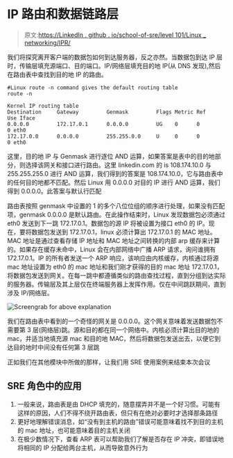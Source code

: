 # IP 路由和数据链路层

> 原文:[https://LinkedIn . github . io/school-of-sre/level 101/Linux _ networking/IPR/](https://linkedin.github.io/school-of-sre/level101/linux_networking/ipr/)

我们将探究离开客户端的数据包如何到达服务器，反之亦然。当数据包到达 IP 层时，传输层填充源端口、目的端口。IP/网络层填充目的地 IP(从 DNS 发现),然后在路由表中查找到目的地 IP 的路由。

```
#Linux route -n command gives the default routing table
route -n 
```

```
Kernel IP routing table
Destination     Gateway         Genmask         Flags Metric Ref    Use Iface
0.0.0.0         172.17.0.1      0.0.0.0         UG    0      0        0 eth0
172.17.0.0      0.0.0.0         255.255.0.0     U     0      0        0 eth0 
```

这里，目的地 IP 与 Genmask 进行逐位 AND 运算，如果答案是表中的目的地部分，则选择该网关和接口进行路由。这里 linkedin.com 的 is 108.174.10.0 与 255.255.255.0 进行 AND 运算，我们得到的答案是 108.174.10.0，它与路由表中的任何目的地都不匹配。然后 Linux 用 0.0.0.0 对目的 IP 进行 AND 运算，我们得到 0.0.0.0。此答案与默认行匹配

路由表按照 genmask 中设置的 1 的多个八位位组的顺序进行处理，如果没有匹配项，genmask 0.0.0.0 是默认路由。在此操作结束时，Linux 发现数据包必须通过 eth0 发送到下一跳 172.17.0.1。数据包的源 IP 将被设置为接口 eth0 的 IP。现在，要将数据包发送到 172.17.0.1，linux 必须计算出 172.17.0.1 的 MAC 地址。MAC 地址是通过查看存储 IP 地址和 MAC 地址之间转换的内部 arp 缓存来计算的。如果存在缓存未命中，Linux 会在内部网络中广播 ARP 请求，询问谁拥有 172.17.0.1。IP 的所有者发送一个 ARP 响应，该响应由内核缓存，内核通过将源 mac 地址设置为 eth0 的 mac 地址和我们刚才获得的目的 mac 地址 172.17.0.1，将数据包发送到网关。在每一跳中都遵循类似的路由查找过程，直到分组到达实际的服务器。传输层及其上层仅在终端服务器上发挥作用。仅在中间跳跃期间，直到涉及 IP/网络层。

![Screengrab for above explanation](../Images/c9271bb02f2852dcabdb9b4f842ef68a.png)

我们在路由表中看到的一个奇怪的网关是 0.0.0.0。这个网关意味着发送数据包不需要第 3 层(网络层)跳。源和目的都在同一个网络中。内核必须计算出目的地的 mac，并适当地填充源 mac 和目的地 MAC，然后将数据包发送出去，以便它到达目的地时中间没有任何第 3 层跳

正如我们在其他模块中所做的那样，让我们用 SRE 使用案例来结束本次会议

## SRE 角色中的应用

1.  一般来说，路由表是由 DHCP 填充的，随意摆弄并不是一个好习惯。可能有这样的原因，人们不得不绕开路由表，但只有在绝对必要时才选择那条路径
2.  更好地理解错误消息，如“没有到主机的路由”错误可能意味着找不到目的主机的 mac 地址，也可能意味着目的主机关闭
3.  在极少数情况下，查看 ARP 表可以帮助我们了解是否存在 IP 冲突，即错误地将相同的 IP 分配给两台主机，从而导致意外行为